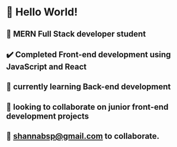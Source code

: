 # :wave: Hello World!
##  :school_satchel: MERN Full Stack developer student
## :heavy_check_mark: Completed Front-end development using JavaScript and React
## :thought_balloon: currently learning Back-end development 
##  :eyes: looking to collaborate on junior front-end development projects
##  :email: shannabsp@gmail.com to collaborate.







